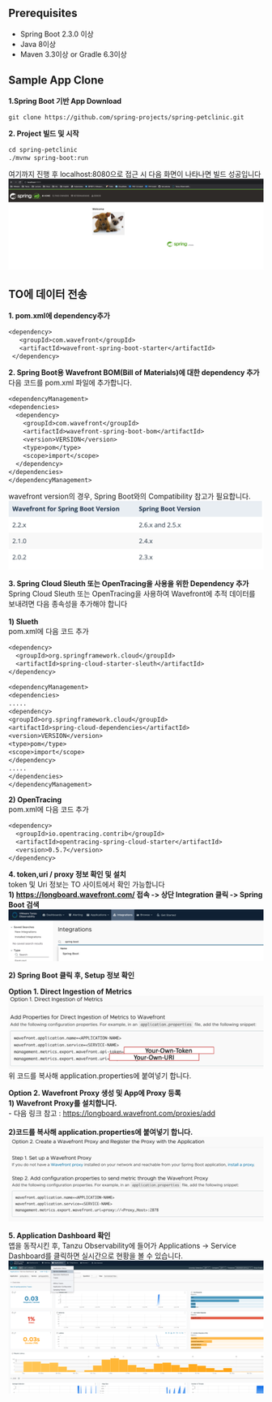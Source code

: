 ## Prerequisites
* Spring Boot 2.3.0 이상
* Java 8이상
* Maven 3.3이상 or Gradle 6.3이상

## Sample App Clone
**1.Spring Boot 기반 App Download**
~~~
git clone https://github.com/spring-projects/spring-petclinic.git
~~~

**2. Project 빌드 및 시작**
~~~
cd spring-petclinic
./mvnw spring-boot:run
~~~
여기까지 진행 후 localhost:8080으로 접근 시 다음 화면이 나타나면 빌드 성공입니다
![](images/sb-to0.png)

## TO에 데이터 전송
**1. pom.xml에 dependency추가**
~~~
<dependency>
   <groupId>com.wavefront</groupId>
   <artifactId>wavefront-spring-boot-starter</artifactId>
 </dependency>
 ~~~
 
 **2. Spring Boot용 Wavefront BOM(Bill of Materials)에 대한 dependency 추가**<br/>
 다음 코드를 pom.xml 파일에 추가합니다. <br/>
 ~~~
 <dependencyManagement>
 <dependencies>
   <dependency>
     <groupId>com.wavefront</groupId>
     <artifactId>wavefront-spring-boot-bom</artifactId>
     <version>VERSION</version>
     <type>pom</type>
     <scope>import</scope>
   </dependency>
 </dependencies>
 </dependencyManagement>
 ~~~
 
 wavefront version의 경우, Spring Boot와의 Compatibility 참고가 필요합니다.
 ![](images/sb-to1.png)

 
**3. Spring Cloud Sleuth 또는 OpenTracing을 사용을 위한 Dependency 추가**<br/>
Spring Cloud Sleuth 또는 OpenTracing을 사용하여 Wavefront에 추적 데이터를 보내려면 다음 종속성을 추가해야 합니다<br/><br/>
**1) Slueth**   
pom.xml에 다음 코드 추가   
~~~
<dependency>
  <groupId>org.springframework.cloud</groupId>
  <artifactId>spring-cloud-starter-sleuth</artifactId>
</dependency>
~~~
~~~
<dependencyManagement>
<dependencies>
.....
<dependency>
<groupId>org.springframework.cloud</groupId>
<artifactId>spring-cloud-dependencies</artifactId>
<version>VERSION</version>
<type>pom</type>
<scope>import</scope>
</dependency>
.....
</dependencies>
</dependencyManagement>
~~~
**2) OpenTracing**    
pom.xml에 다음 코드 추가   
~~~
<dependency>
  <groupId>io.opentracing.contrib</groupId>
  <artifactId>opentracing-spring-cloud-starter</artifactId>
  <version>0.5.7</version>
</dependency>
~~~


**4. token,uri / proxy 정보 확인 및 설치**
<br/>
token 및 Uri 정보는 TO 사이트에서 확인 가능합니다<br/>
**1) https://longboard.wavefront.com/ 접속 -> 상단 Integration 클릭 -> Spring Boot 검색**
![](images/sb-to2.png)

**2) Spring Boot 클릭 후, Setup 정보 확인**<br/>

**Option 1. Direct Ingestion of Metrics<br/>**
![](images/sb-to3.png)
위 코드를 복사해 application.properties에 붙여넣기 합니다.<br/>



**Option 2. Wavefront Proxy 생성 및 App에 Proxy 등록<br/>**
**1) Wavefront Proxy를 설치합니다.<br/>**
    - 다음 링크 참고 : https://longboard.wavefront.com/proxies/add <br/><br/>
**2)코드를 복사해 application.properties에 붙여넣기 합니다.**<br/>
 ![](images/sb-to4.png)


**5. Application Dashboard 확인** <br/>
앱을 동작시킨 후, Tanzu Observability에 들어가 Applications -> Service Dashboard를 클릭하면 실시간으로 현황을 볼 수 있습니다.<br/>
![](images/sb-to5.png)
